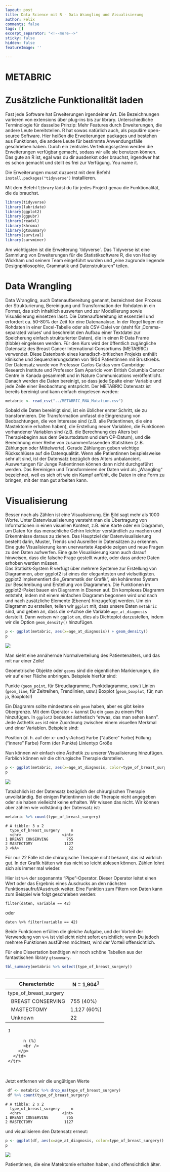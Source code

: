 ```yaml
---
layout: post
title: Data Science mit R - Data Wrangling und Visualisierung
author: Felix
comments: false
tags: []
excerpt_separator: "<!--more-->"
sticky: false
hidden: false
featureImage: ''

---
```

# METABRIC

# Zusätzliche Funktionalität laden

Fast jede Software hat Erweiterungen irgendeiner Art. Die Bezeichnungen
variieren von extensions über plug-ins bis zur library. Unterschiedliche
Terminologie für dasselbe Prinzip: Mehr Features durch Erweiterungen,
die andere Leute bereitstellen. <!--more--> R hat sowas natürlich auch, als populäre
open-source Software. Hier heißen die Erweiterungen packages und
bestehen aus Funktionen, die andere Leute für bestimmte Anwendungsfälle
geschrieben haben. Durch ein zentrales Verteilungssystem werden die
Erweiterungen verfügbar gemacht, sodass wir alle sie benutzen können.
Das gute an R ist, egal was du dir ausdenkst oder brauchst, irgendwer
hat es schon gemacht und stellt es frei zur Verfügung. You name it.

Die Erweiterungen musst duzuerst mit dem Befehl
`install.packages("tidyverse")` installieren.

Mit dem Befehl `library` lädst du für jedes Projekt genau die
Funktionalität, die du brauchst.

``` r
library(tidyverse)
library(lubridate)
library(ggplot2)
library(ggpubr)
library(readxl)
library(khroma)
library(gtsummary)
library(survival)
library(survminer)
```

Am wichtigsten ist die Erweiterung ´tidyverse´. Das Tidyverse ist eine
Sammlung von Erweiterungen für die Statistiksoftware R, die von Hadley
Wickham und seinem Team eingeführt wurden und „eine zugrunde liegende
Designphilosophie, Grammatik und Datenstrukturen“ teilen.

# Data Wrangling

Data Wrangling, auch Datenaufbereitung genannt, bezeichnet den Prozess
der Strukturierung, Bereinigung und Transformation der Rohdaten in ein
Format, das sich inhaltlich auswerten und zur Modellierung sowie
Visualisierung einsetzen lässt. Die Datenaufbereitung ist essenziell und
erfordert ca. 50-80% der Zeit für eine Datenanalyse. In der Regel liegen
die Rohdaten in einer Excel-Tabelle oder als CSV-Datei vor (steht für
‚Comma-separated values‘ und beschreibt den Aufbau einer Textdatei zur
Speicherung einfach strukturierter Daten), die in einen R-Data Frame
(tibble) eingelesen werden. Für den Kurs wird der öffentlich zugängliche
Datensatz des Breast Cancer International Consortiums (METABRIC)
verwendet. Diese Datenbank eines kanadisch-britischen Projekts enthält
klinische und Sequenzierungsdaten von 1904 Patientinnen mit Brustkrebs.
Der Datensatz wurde von Professor Carlos Caldas vom Cambridge Research
Institute und Professor Sam Aparicio vom British Columbia Cancer Centre
in Kanada gesammelt und in Nature Communications veröffentlicht. Danach
werden die Daten bereinigt, so dass jede Spalte einer Variable und jede
Zeile einer Beobachtung entspricht. Der METABRIC Datensatz ist bereits
bereinigt und kann einfach eingelesen werden:

``` r
metabric <- read_csv("../METABRIC_RNA_Mutation.csv")
```

Sobald die Daten bereinigt sind, ist ein üblicher erster Schritt, sie zu
transformieren. Die Transformation umfasst die Eingrenzung von
Beobachtungen, die von Interesse sind (z.B. alle Patientinnen, die eine
Mastektomie erhalten haben), die Erstellung neuer Variablen, die
Funktionen vorhandener Variablen sind (z.B. die Berechnung des Alters
bei Therapiebeginn aus dem Geburtsdatum und dem OP-Datum), und die
Berechnung einer Reihe von zusammenfassenden Statistiken (z.B. Zählungen
oder Mittelwerte). Gerade Zählungen geben wichtige Rückschlüsse auf die
Datenqualität. Wenn alle Patientinnen beispielsweise sehr alt sind, ist
der Datensatz bezüglich des Alters unbalanciert. Auswertungen für Junge
Patientinnen können dann nicht durchgeführt werden. Das Bereinigen und
Transformieren der Daten wird als „Wrangling“ bezeichnet, weil es sich
oft wie ein Kampf anfühlt, die Daten in eine Form zu bringen, mit der
man gut arbeiten kann.

# Visualisierung

Besser noch als Zählen ist eine Visualisierung. Ein Bild sagt mehr als
1000 Worte. Unter Datenvisualisierung versteht man die Übertragung von
Informationen in einen visuellen Kontext, z.B. eine Karte oder ein
Diagramm, um Daten für das menschliche Gehirn leichter verständlich zu
machen und Erkenntnisse daraus zu ziehen. Das Hauptziel der
Datenvisualisierung besteht darin, Muster, Trends und Ausreißer in
Datensätzen zu erkennen. Eine gute Visualisierung kann unerwartete
Aspekte zeigen und neue Fragen zu den Daten aufwerfen. Eine gute
Visualisierung kann auch darauf hinweisen, dass die falsche Frage
gestellt wurde, oder dass andere Daten erhoben werden müssen.  
Das Statisitk-System R verfügt über mehrere Systeme zur Erstellung von
Diagrammen, aber ggplot2 ist eines der elegantesten und vielseitigsten.
ggplot2 implementiert die „Grammatik der Grafik“, ein kohärentes System
zur Beschreibung und Erstellung von Diagrammen. Die Funktionen im
ggplot2-Paket bauen ein Diagramm in Ebenen auf. Ein komplexes Diagramm
entsteht, indem mit einem einfachen Diagramm begonnen wird und nach und
nach zusätzliche Elemente (Ebenen) hinzugefügt werden. Um ein Diagramm
zu erstellen, teilen wir `ggplot` mit, dass unsere Daten `metabric`
sind, und geben an, dass die x-Achse die Variable `age_at_diagnosis`
darstellt. Dann weisen wir `ggplot` an, dies als Dichteplot
darzustellen, indem wir die Option `geom_density()` hinzufügen.

``` r
p <- ggplot(metabric, aes(x=age_at_diagnosis)) + geom_density()
p
```

![](../assets/Data_Science_mit_R_METABRIC_files/figure-gfm/unnamed-chunk-6-1.png)

Man sieht eine annähernde Normalverteilung des Patientenalters, und das
mit nur einer Zeile!

Geometrische Objekte oder `geoms` sind die eigentlichen Markierungen,
die wir auf einer Fläche anbringen. Beispiele hierfür sind:

Punkte (`geom_point`, für Streudiagramme, Punktdiagramme, usw.) Linien
(`geom_line`, für Zeitreihen, Trendlinien, usw.) Boxplot
(`geom_boxplot`, für, nun ja, Boxplots!)

Ein Diagramm sollte mindestens ein `geom` haben, aber es gibt keine
Obergrenze. Mit dem Operator + kannst Du ein `geom` zu einem Plot
hinzufügen. In `ggplot2` bedeutet ästhetisch “etwas, das man sehen
kann”. Jede Ästhetik `aes` ist eine Zuordnung zwischen einem visuellen
Merkmal und einer Variablen. Beispiele sind:

Position (d. h. auf der x- und y-Achse) Farbe (“äußere” Farbe) Füllung
(“innere” Farbe) Form (der Punkte) Linientyp Größe

Nun können wir einfach eine Ästhetik zu unserer Visualisierung
hinzufügen. Farblich können wir die chirurgische Therapie darstellen.

``` r
p <- ggplot(metabric, aes(x=age_at_diagnosis, color=type_of_breast_surgery)) + geom_density()
p
```

![](../assets/Data_Science_mit_R_METABRIC_files/figure-gfm/unnamed-chunk-8-1.png)

Tatsächlich ist der Datensatz bezüglich der chirurgischen Therapie
unvollständig. Bei einigen Patientinnen ist die Therapie nicht angegeben
oder sie haben vielleicht keine erhalten. Wir wissen das nicht. Wir
können aber zählen wie vollständig der Datensatz ist:

``` r
metabric %>% count(type_of_breast_surgery)
```

    # A tibble: 3 x 2
      type_of_breast_surgery     n
      <chr>                  <int>
    1 BREAST CONSERVING        755
    2 MASTECTOMY              1127
    3 <NA>                      22

Für nur 22 Fälle ist die chirurgische Therapie nicht bekannt, das ist
wirklich gut. In der Grafik hätten wir das nicht so leicht ablesen
können. Zählen lohnt sich als immer mal wieder.

Hier ist `%>%` der sogenannte “Pipe”-Operator. Dieser Operator leitet
einen Wert oder das Ergebnis eines Ausdrucks an den nächsten
Funktionsaufruf/Ausdruck weiter. Eine Funktion zum Filtern von Daten
kann zum Beispiel wie folgt geschrieben werden:

`filter(daten, variable == 42)`

oder

`daten %>% filter(variable == 42)`

Beide Funktionen erfüllen die gleiche Aufgabe, und der Vorteil der
Verwendung von `%>%` ist vielleicht nicht sofort ersichtlich; wenn Du
jedoch mehrere Funktionen ausführen möchtest, wird der Vorteil
offensichtlich.

Für eine Dissertation benötigen wir noch schöne Tabellen aus der
fantastischen library `gtsummary`.

``` r
tbl_summary(metabric %>% select(type_of_breast_surgery))
```

<div>
<div id="hmevqpvait" style="overflow-x:auto;overflow-y:auto;width:auto;height:auto;">
<style>html {
font-family: -apple-system, BlinkMacSystemFont, 'Segoe UI', Roboto, Oxygen, Ubuntu, Cantarell, 'Helvetica Neue', 'Fira Sans', 'Droid Sans', Arial, sans-serif;
}

\#hmevqpvait .gt_table {
display: table;
border-collapse: collapse;
margin-left: auto;
margin-right: auto;
color: #333333;
font-size: 16px;
font-weight: normal;
font-style: normal;
background-color: #FFFFFF;
width: auto;
border-top-style: solid;
border-top-width: 2px;
border-top-color: #A8A8A8;
border-right-style: none;
border-right-width: 2px;
border-right-color: #D3D3D3;
border-bottom-style: solid;
border-bottom-width: 2px;
border-bottom-color: #A8A8A8;
border-left-style: none;
border-left-width: 2px;
border-left-color: #D3D3D3;
}

\#hmevqpvait .gt_heading {
background-color: #FFFFFF;
text-align: center;
border-bottom-color: #FFFFFF;
border-left-style: none;
border-left-width: 1px;
border-left-color: #D3D3D3;
border-right-style: none;
border-right-width: 1px;
border-right-color: #D3D3D3;
}

\#hmevqpvait .gt_title {
color: #333333;
font-size: 125%;
font-weight: initial;
padding-top: 4px;
padding-bottom: 4px;
border-bottom-color: #FFFFFF;
border-bottom-width: 0;
}

\#hmevqpvait .gt_subtitle {
color: #333333;
font-size: 85%;
font-weight: initial;
padding-top: 0;
padding-bottom: 6px;
border-top-color: #FFFFFF;
border-top-width: 0;
}

\#hmevqpvait .gt_bottom_border {
border-bottom-style: solid;
border-bottom-width: 2px;
border-bottom-color: #D3D3D3;
}

\#hmevqpvait .gt_col_headings {
border-top-style: solid;
border-top-width: 2px;
border-top-color: #D3D3D3;
border-bottom-style: solid;
border-bottom-width: 2px;
border-bottom-color: #D3D3D3;
border-left-style: none;
border-left-width: 1px;
border-left-color: #D3D3D3;
border-right-style: none;
border-right-width: 1px;
border-right-color: #D3D3D3;
}

\#hmevqpvait .gt_col_heading {
color: #333333;
background-color: #FFFFFF;
font-size: 100%;
font-weight: normal;
text-transform: inherit;
border-left-style: none;
border-left-width: 1px;
border-left-color: #D3D3D3;
border-right-style: none;
border-right-width: 1px;
border-right-color: #D3D3D3;
vertical-align: bottom;
padding-top: 5px;
padding-bottom: 6px;
padding-left: 5px;
padding-right: 5px;
overflow-x: hidden;
}

\#hmevqpvait .gt_column_spanner_outer {
color: #333333;
background-color: #FFFFFF;
font-size: 100%;
font-weight: normal;
text-transform: inherit;
padding-top: 0;
padding-bottom: 0;
padding-left: 4px;
padding-right: 4px;
}

\#hmevqpvait .gt_column_spanner_outer:first-child {
padding-left: 0;
}

\#hmevqpvait .gt_column_spanner_outer:last-child {
padding-right: 0;
}

\#hmevqpvait .gt_column_spanner {
border-bottom-style: solid;
border-bottom-width: 2px;
border-bottom-color: #D3D3D3;
vertical-align: bottom;
padding-top: 5px;
padding-bottom: 5px;
overflow-x: hidden;
display: inline-block;
width: 100%;
}

\#hmevqpvait .gt_group_heading {
padding: 8px;
color: #333333;
background-color: #FFFFFF;
font-size: 100%;
font-weight: initial;
text-transform: inherit;
border-top-style: solid;
border-top-width: 2px;
border-top-color: #D3D3D3;
border-bottom-style: solid;
border-bottom-width: 2px;
border-bottom-color: #D3D3D3;
border-left-style: none;
border-left-width: 1px;
border-left-color: #D3D3D3;
border-right-style: none;
border-right-width: 1px;
border-right-color: #D3D3D3;
vertical-align: middle;
}

\#hmevqpvait .gt_empty_group_heading {
padding: 0.5px;
color: #333333;
background-color: #FFFFFF;
font-size: 100%;
font-weight: initial;
border-top-style: solid;
border-top-width: 2px;
border-top-color: #D3D3D3;
border-bottom-style: solid;
border-bottom-width: 2px;
border-bottom-color: #D3D3D3;
vertical-align: middle;
}

\#hmevqpvait .gt_from_md > :first-child {
margin-top: 0;
}

\#hmevqpvait .gt_from_md > :last-child {
margin-bottom: 0;
}

\#hmevqpvait .gt_row {
padding-top: 8px;
padding-bottom: 8px;
padding-left: 5px;
padding-right: 5px;
margin: 10px;
border-top-style: solid;
border-top-width: 1px;
border-top-color: #D3D3D3;
border-left-style: none;
border-left-width: 1px;
border-left-color: #D3D3D3;
border-right-style: none;
border-right-width: 1px;
border-right-color: #D3D3D3;
vertical-align: middle;
overflow-x: hidden;
}

\#hmevqpvait .gt_stub {
color: #333333;
background-color: #FFFFFF;
font-size: 100%;
font-weight: initial;
text-transform: inherit;
border-right-style: solid;
border-right-width: 2px;
border-right-color: #D3D3D3;
padding-left: 12px;
}

\#hmevqpvait .gt_summary_row {
color: #333333;
background-color: #FFFFFF;
text-transform: inherit;
padding-top: 8px;
padding-bottom: 8px;
padding-left: 5px;
padding-right: 5px;
}

\#hmevqpvait .gt_first_summary_row {
padding-top: 8px;
padding-bottom: 8px;
padding-left: 5px;
padding-right: 5px;
border-top-style: solid;
border-top-width: 2px;
border-top-color: #D3D3D3;
}

\#hmevqpvait .gt_grand_summary_row {
color: #333333;
background-color: #FFFFFF;
text-transform: inherit;
padding-top: 8px;
padding-bottom: 8px;
padding-left: 5px;
padding-right: 5px;
}

\#hmevqpvait .gt_first_grand_summary_row {
padding-top: 8px;
padding-bottom: 8px;
padding-left: 5px;
padding-right: 5px;
border-top-style: double;
border-top-width: 6px;
border-top-color: #D3D3D3;
}

\#hmevqpvait .gt_striped {
background-color: rgba(128, 128, 128, 0.05);
}

\#hmevqpvait .gt_table_body {
border-top-style: solid;
border-top-width: 2px;
border-top-color: #D3D3D3;
border-bottom-style: solid;
border-bottom-width: 2px;
border-bottom-color: #D3D3D3;
}

\#hmevqpvait .gt_footnotes {
color: #333333;
background-color: #FFFFFF;
border-bottom-style: none;
border-bottom-width: 2px;
border-bottom-color: #D3D3D3;
border-left-style: none;
border-left-width: 2px;
border-left-color: #D3D3D3;
border-right-style: none;
border-right-width: 2px;
border-right-color: #D3D3D3;
}

\#hmevqpvait .gt_footnote {
margin: 0px;
font-size: 90%;
padding: 4px;
}

\#hmevqpvait .gt_sourcenotes {
color: #333333;
background-color: #FFFFFF;
border-bottom-style: none;
border-bottom-width: 2px;
border-bottom-color: #D3D3D3;
border-left-style: none;
border-left-width: 2px;
border-left-color: #D3D3D3;
border-right-style: none;
border-right-width: 2px;
border-right-color: #D3D3D3;
}

\#hmevqpvait .gt_sourcenote {
font-size: 90%;
padding: 4px;
}

\#hmevqpvait .gt_left {
text-align: left;
}

\#hmevqpvait .gt_center {
text-align: center;
}

\#hmevqpvait .gt_right {
text-align: right;
font-variant-numeric: tabular-nums;
}

\#hmevqpvait .gt_font_normal {
font-weight: normal;
}

\#hmevqpvait .gt_font_bold {
font-weight: bold;
}

\#hmevqpvait .gt_font_italic {
font-style: italic;
}

\#hmevqpvait .gt_super {
font-size: 65%;
}

\#hmevqpvait .gt_footnote_marks {
font-style: italic;
font-weight: normal;
font-size: 65%;
}
</style>
<table class="gt_table">

<thead class="gt_col_headings">
<tr>
<th class="gt_col_heading gt_columns_bottom_border gt_left" rowspan="1" colspan="1"><strong>Characteristic</strong></th>
<th class="gt_col_heading gt_columns_bottom_border gt_center" rowspan="1" colspan="1"><strong>N = 1,904</strong><sup class="gt_footnote_marks">1</sup></th>
</tr>
</thead>
<tbody class="gt_table_body">
<tr><td class="gt_row gt_left">type_of_breast_surgery</td>
<td class="gt_row gt_center"></td></tr>
<tr><td class="gt_row gt_left" style="text-align: left; text-indent: 10px;">BREAST CONSERVING</td>
<td class="gt_row gt_center">755 (40%)</td></tr>
<tr><td class="gt_row gt_left" style="text-align: left; text-indent: 10px;">MASTECTOMY</td>
<td class="gt_row gt_center">1,127 (60%)</td></tr>
<tr><td class="gt_row gt_left" style="text-align: left; text-indent: 10px;">Unknown</td>
<td class="gt_row gt_center">22</td></tr>
</tbody>

<tfoot>
<tr class="gt_footnotes">
<td colspan="2">
<p class="gt_footnote">
<sup class="gt_footnote_marks">
<em>1</em>
</sup>

          n (%)
          <br />
        </p>
      </td>
    </tr>

</tfoot>
</table>
</div>
</div>

Jetzt entfernen wir die ungültigen Werte

``` r
 df <- metabric %>% drop_na(type_of_breast_surgery)
 df %>% count(type_of_breast_surgery)
```

    # A tibble: 2 x 2
      type_of_breast_surgery     n
      <chr>                  <int>
    1 BREAST CONSERVING        755
    2 MASTECTOMY              1127

und visualisieren den Datensatz erneut:

``` r
p <- ggplot(df, aes(x=age_at_diagnosis, color=type_of_breast_surgery)) + geom_density()
p
```

![](../assets/Data_Science_mit_R_METABRIC_files/figure-gfm/unnamed-chunk-16-1.png)

Patientinnen, die eine Matektomie erhalten haben, sind offensichtlich
älter.